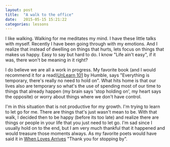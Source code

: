 ```yaml
---
layout: post
title:  "A walk to the office"
date:   2015-05-15 15:21:22
categories: lessons
---
```


I like walking. Walking for me meditates my mind. I have these little talks with myself. Recently I have been going through with my emotions. And I realize that instead of dwelling on things that hurts, lets focus on things that makes us happy. Easy to say but hard to do. I know "Life ain't easy", if it was, there won't be meaning in it right?

I do believe we are all a work in progress. My favorite book (and I would recommend it for a read)[UnLearn 101][unlearn] by Humble, says "Everything is temporary, there's really no need to hold on". What hits home is that our lives also are temporary so what's the use of spending most of our time to things that already happen (my brain says 'stop holding on', my heart says the opposite) or worry about things where we don't have control.

I'm in this situation that is not productive for my growth. I'm trying to learn to let go for me. There are things that's just wasn't mean to be. With that walk, I decided then to be happy (before its too late) and realize there are things or people in your life that you just need to let go. I'm sad since I usually hold on to the end, but I am very much thankful that it happened and would treasure those moments always. As my favorite poets would have said it in [When Loves Arrives][kay-kaye] "Thank you for stopping by".




[unlearn]:   http://www.amazon.com/UnLearn-Simple-Truths-Better-Life/dp/1496116224
[kay-kaye]:  https://www.youtube.com/watch?v=mdJ6aUB2K4g